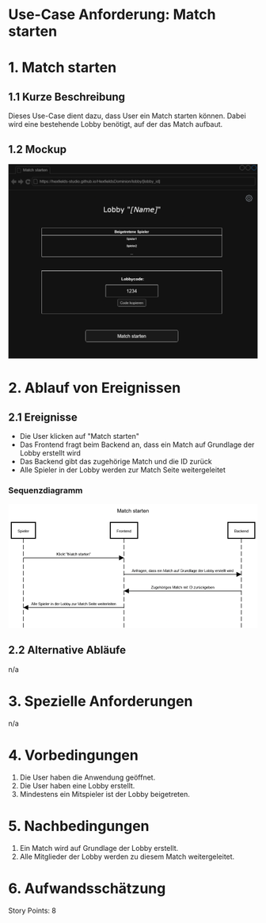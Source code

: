 # Use-Case Anforderung: Match starten

# 1. Match starten

## 1.1 Kurze Beschreibung
Dieses Use-Case dient dazu, dass User ein Match starten können. Dabei wird eine bestehende Lobby benötigt, auf der das Match aufbaut.

## 1.2 Mockup
![Mockup Match starten](match_starten.png)

# 2. Ablauf von Ereignissen

## 2.1 Ereignisse
- Die User klicken auf "Match starten"
- Das Frontend fragt beim Backend an, dass ein Match auf Grundlage der Lobby erstellt wird
- Das Backend gibt das zugehörige Match und die ID zurück
- Alle Spieler in der Lobby werden zur Match Seite weitergeleitet

### Sequenzdiagramm
![Sequenzdiagramm Match starten](match_starten_seqdg.png)

## 2.2 Alternative Abläufe
n/a

# 3. Spezielle Anforderungen
n/a

# 4. Vorbedingungen
1. Die User haben die Anwendung geöffnet.
2. Die User haben eine Lobby erstellt.
3. Mindestens ein Mitspieler ist der Lobby beigetreten.

# 5. Nachbedingungen
1. Ein Match wird auf Grundlage der Lobby erstellt.
2. Alle Mitglieder der Lobby werden zu diesem Match weitergeleitet.

# 6. Aufwandsschätzung
Story Points: 8
